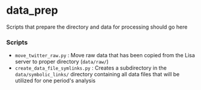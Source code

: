 # data_prep

Scripts that prepare the directory and data for processing should go here

### Scripts

- `move_twitter_raw.py` : Move raw data that has been copied from the Lisa server to proper directory (`data/raw/`)
- `create_data_file_symlinks.py` : Creates a subdirectory in the `data/symbolic_links/` directory containing all data files that will be utilized for one period's analysis